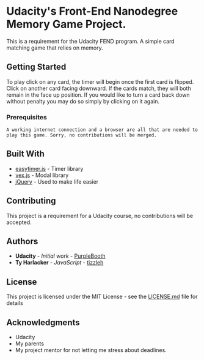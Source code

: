 # Udacity's Front-End Nanodegree Memory Game Project.

This is a requirement for the Udacity FEND program. A simple card matching game that relies on memory.

## Getting Started

To play click on any card, the timer will begin once the first card is flipped. Click on another card facing downward. If the cards match, they will both remain in the face up position. If you would like to turn a card back down without penalty you may do so simply by clicking on it again.

### Prerequisites

```
A working internet connection and a browser are all that are needed to play this game. Sorry, no contributions will be merged.
```

## Built With

* [easytimer.js](https://github.com/albert-gonzalez/easytimer.js/) - Timer library
* [vex.js](https://github.com/HubSpot/vex) - Modal library
* [jQuery](https://github.com/jquery/jquery) - Used to make life easier

## Contributing

This project is a requirement for a Udacity course, no contributions will be accepted.

## Authors

* **Udacity** - *Initial work* - [PurpleBooth](https://github.com/PurpleBooth)
* **Ty Harlacker** - *JavaScript* - [tizzleh](https://github.com/tizzleh)

## License

This project is licensed under the MIT License - see the [LICENSE.md](LICENSE.md) file for details

## Acknowledgments

* Udacity
* My parents
* My project mentor for not letting me stress about deadlines.
